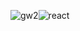 ![gw2](http://pre01.deviantart.net/410a/th/pre/f/2012/155/d/e/guild_wars_2_logo_vector_by_krukmeister-d52813m.jpg)![react](http://logos-download.com/wp-content/uploads/2016/09/React_logo_wordmark.png)
